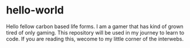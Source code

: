 # hello-world
Hello fellow carbon based life forms.
I am a gamer that has kind of grown tired of only gaming.
This repository will be used in my journey to learn to code.
If you are reading this, wecome to my little corner of the interwebs.

